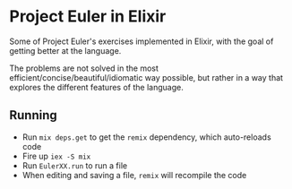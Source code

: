 # Project Euler in Elixir

Some of Project Euler's exercises implemented in Elixir,
with the goal of getting better at the language.

The problems are not solved in the most
efficient/concise/beautiful/idiomatic way possible,
but rather in a way that explores the different features of the language.

## Running
- Run `mix deps.get` to get the `remix` dependency, which auto-reloads code
- Fire up `iex -S mix`
- Run `EulerXX.run` to run a file
- When editing and saving a file, `remix` will recompile the code

